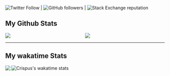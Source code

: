 ![Twitter Follow](https://img.shields.io/twitter/follow/engineer250?style=social) | ![GitHub followers](https://img.shields.io/github/followers/crispus-nj?style=social) | ![Stack Exchange reputation](https://img.shields.io/stackexchange/stackoverflow/r/7818605)

## My Github Stats

<div style="display: flex;">
    <div style="width: 50%;">
        <img src="https://github-readme-streak-stats.herokuapp.com?user=crispus-nj&theme=gotham" />
    </div>
    <div style="width: 50%;">
        <img src="https://github-readme-stats.vercel.app/api?username=crispus-nj&theme=gotham&custom_title=Crispus%20github%20stats" />
    </div>
</div>

---

## My wakatime Stats

<a href="https://wakatime.com/@crispusnjenga">
<img  align="left" src = "https://wakatime.com/share/@crispusnjenga/2ac72131-1a72-4df5-8fe1-a56a54d46780.svg">
</a>

![Crispus's wakatime stats](https://github-readme-stats.vercel.app/api/wakatime?username=crispusnjenga&theme=gotham&layout=compact)
